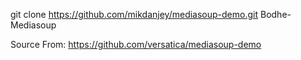 git clone https://github.com/mikdanjey/mediasoup-demo.git Bodhe-Mediasoup


Source From: https://github.com/versatica/mediasoup-demo